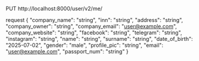PUT http://localhost:8000/user/v2/me/

request 
{
  "company_name": "string",
  "inn": "string",
  "address": "string",
  "company_owner": "string",
  "company_email": "user@example.com",
  "company_website": "string",
  "facebook": "string",
  "telegram": "string",
  "instagram": "string",
  "name": "string",
  "surname": "string",
  "date_of_birth": "2025-07-02",
  "gender": "male",
  "profile_pic": "string",
  "email": "user@example.com",
  "passport_num": "string"
}
